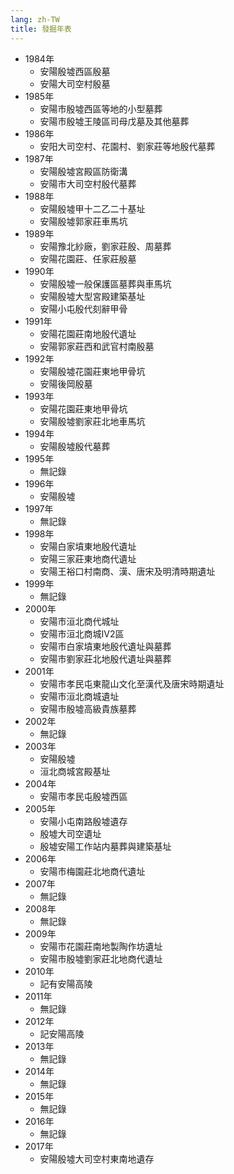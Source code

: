 ```yaml
---
lang: zh-TW
title: 發掘年表
---
```

- 1984年
  - 安陽殷墟西區殷墓
  - 安陽大司空村殷墓
- 1985年
  - 安陽市殷墟西區等地的小型墓葬
  - 安陽市殷墟王陵區司母戊墓及其他墓葬
- 1986年
  - 安阳大司空村、花園村、劉家莊等地殷代墓葬
- 1987年
  - 安陽殷墟宮殿區防衛溝
  - 安陽市大司空村殷代墓葬
- 1988年
  - 安陽殷墟甲十二乙二十基址
  - 安陽殷墟郭家莊車馬坑
- 1989年
  - 安陽豫北紗廠，劉家莊殷、周墓葬
  - 安陽花園莊、任家莊殷墓
- 1990年
  - 安陽殷墟一般保護區墓葬與車馬坑
  - 安陽殷墟大型宮殿建築基址
  - 安陽小屯殷代刻辭甲骨
- 1991年
  - 安陽花園莊南地殷代遺址
  - 安陽郭家莊西和武官村南殷墓
- 1992年
  - 安陽殷墟花園莊東地甲骨坑
  - 安陽後岡殷墓
- 1993年
  - 安陽花園莊東地甲骨坑
  - 安陽殷墟劉家莊北地車馬坑
- 1994年
  - 安陽殷墟殷代墓葬
- 1995年
  - 無記錄
- 1996年
  - 安陽殷墟
- 1997年
  - 無記錄
- 1998年
  - 安陽白家墳東地殷代遺址
  - 安陽三家莊東地商代遺址
  - 安陽王裕口村南商、漢、唐宋及明清時期遺址
- 1999年
  - 無記錄
- 2000年
  - 安陽市洹北商代城址
  - 安陽市洹北商城Ⅳ2區
  - 安陽市白家墳東地殷代遺址與墓葬
  - 安陽市劉家莊北地殷代遺址與墓葬
- 2001年
  - 安陽市孝民屯東龍山文化至漢代及唐宋時期遺址
  - 安陽市洹北商城遺址
  - 安陽市殷墟高級貴族墓葬
- 2002年
  - 無記錄
- 2003年
  - 安陽殷墟
  - 洹北商城宮殿基址
- 2004年
  - 安陽市孝民屯殷墟西區
- 2005年
  - 安陽小屯南路殷墟遺存
  - 殷墟大司空遺址
  - 殷墟安陽工作站内墓葬與建築基址
- 2006年
  - 安陽市梅園莊北地商代遺址
- 2007年
  - 無記錄
- 2008年
  - 無記錄
- 2009年
  - 安陽市花園莊南地製陶作坊遺址
  - 安陽市殷墟劉家莊北地商代遺址
- 2010年
  - 記有安陽高陵
- 2011年
  - 無記錄
- 2012年
  - 記安陽高陵
- 2013年
  - 無記錄
- 2014年
  - 無記錄
- 2015年
  - 無記錄
- 2016年
  - 無記錄
- 2017年
  - 安陽殷墟大司空村東南地遺存